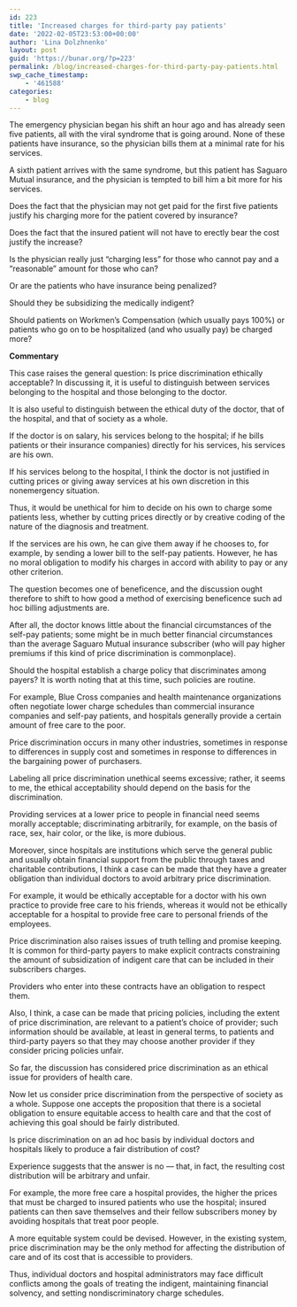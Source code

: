 ```yaml
---
id: 223
title: 'Increased charges for third-party pay patients'
date: '2022-02-05T23:53:00+00:00'
author: 'Lina Dolzhnenko'
layout: post
guid: 'https://bunar.org/?p=223'
permalink: /blog/increased-charges-for-third-party-pay-patients.html
swp_cache_timestamp:
    - '461588'
categories:
    - blog
---
```


The emergency physician began his shift an hour ago and has already seen five patients, all with the viral syndrome that is going around. None of these patients have insurance, so the physician bills them at a minimal rate for his services.

A sixth patient arrives with the same syndrome, but this patient has Saguaro Mutual insurance, and the physician is tempted to bill him a bit more for his services.

Does the fact that the physician may not get paid for the first five patients justify his charging more for the patient covered by insurance?

Does the fact that the insured patient will not have to erectly bear the cost justify the increase?

Is the physician really just “charging less” for those who cannot pay and a “reasonable” amount for those who can?

Or are the patients who have insurance being penalized?

Should they be subsidizing the medically indigent?

Should patients on Workmen’s Compensation (which usually pays 100%) or patients who go on to be hospitalized (and who usually pay) be charged more?

**Commentary**

This case raises the general question: Is price discrimination ethically acceptable? In discussing it, it is useful to distinguish between services belonging to the hospital and those belonging to the doctor.

It is also useful to distinguish between the ethical duty of the doctor, that of the hospital, and that of society as a whole.

If the doctor is on salary, his services belong to the hospital; if he bills patients or their insurance companies) directly for his services, his services are his own.

If his services belong to the hospital, I think the doctor is not justified in cutting prices or giving away services at his own discretion in this nonemergency situation.

Thus, it would be unethical for him to decide on his own to charge some patients less, whether by cutting prices directly or by creative coding of the nature of the diagnosis and treatment.

If the services are his own, he can give them away if he chooses to, for example, by sending a lower bill to the self-pay patients. However, he has no moral obligation to modify his charges in accord with ability to pay or any other criterion.

The question becomes one of beneficence, and the discussion ought therefore to shift to how good a method of exercising beneficence such ad hoc billing adjustments are.

After all, the doctor knows little about the financial circumstances of the self-pay patients; some might be in much better financial circumstances than the average Saguaro Mutual insurance subscriber (who will pay higher premiums if this kind of price discrimination is commonplace).

Should the hospital establish a charge policy that discriminates among payers? It is worth noting that at this time, such policies are routine.

For example, Blue Cross companies and health maintenance organizations often negotiate lower charge schedules than commercial insurance companies and self-pay patients, and hospitals generally provide a certain amount of free care to the poor.

Price discrimination occurs in many other industries, sometimes in response to differences in supply cost and sometimes in response to differences in the bargaining power of purchasers.

Labeling all price dis­crimination unethical seems excessive; rather, it seems to me, the ethical acceptability should depend on the basis for the discrimination.

Providing services at a lower price to people in financial need seems morally acceptable; discriminating arbitrarily, for example, on the basis of race, sex, hair color, or the like, is more dubious.

Moreover, since hospitals are institutions which serve the general public and usually obtain financial support from the public through taxes and charitable contri­butions, I think a case can be made that they have a greater obligation than individual doctors to avoid arbitrary price discrimination.

For example, it would be ethically ac­ceptable for a doctor with his own practice to provide free care to his friends, whereas it would not be ethically acceptable for a hospital to provide free care to personal friends of the employees.

Price discrimination also raises issues of truth telling and promise keeping. It is common for third-party payers to make explicit contracts constraining the amount of subsidization of indigent care that can be included in their subscribers charges.

Providers who enter into these contracts have an obligation to respect them.

Also, I think, a case can be made that pricing policies, including the extent of price discrimination, are relevant to a patient’s choice of provider; such information should be available, at least in general terms, to patients and third-party payers so that they may choose another provider if they consider pricing policies unfair.

So far, the discussion has considered price discrimination as an ethical issue for providers of health care.

Now let us consider price discrimination from the perspective of society as a whole. Suppose one accepts the proposition that there is a societal obligation to ensure equitable access to health care and that the cost of achieving this goal should be fairly distributed.

Is price discrimination on an ad hoc basis by individual doctors and hospitals likely to produce a fair distribution of cost?

Experience suggests that the answer is no — that, in fact, the resulting cost distribution will be arbitrary and unfair.

For example, the more free care a hospital provides, the higher the prices that must be charged to insured patients who use the hospital; insured patients can then save themselves and their fellow subscribers money by avoiding hospitals that treat poor people.

A more equitable system could be devised. However, in the existing system, price discrimination may be the only method for affecting the distribution of care and of its cost that is accessible to providers.

Thus, individual doctors and hospital administrators may face difficult conflicts among the goals of treating the indigent, maintaining financial solvency, and setting nondiscriminatory charge schedules.